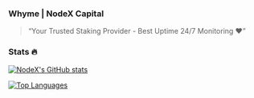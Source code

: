 ### Whyme | NodeX Capital

> “Your Trusted Staking Provider - Best Uptime 24/7 Monitoring ❤️”


### Stats 🔥
[![NodeX's GitHub stats](https://github-readme-stats.vercel.app/api?username=nodexcapital&show_icons=true&theme=dark)](https://github.com/anuraghazra/github-readme-stats)



[![Top Languages](https://github-readme-stats.vercel.app/api/top-langs/?username=nodexcapital&layout=compact&theme=dark)](https://github.com/anuraghazra/github-readme-stats)
